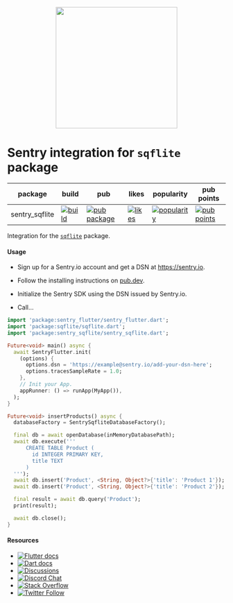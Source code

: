 <p align="center">
  <a href="https://sentry.io" target="_blank" align="center">
    <img src="https://sentry-brand.storage.googleapis.com/sentry-logo-black.png" width="280">
  </a>
  <br />
</p>

Sentry integration for `sqflite` package
===========

| package | build | pub | likes | popularity | pub points |
| ------- | ------- | ------- | ------- | ------- | ------- |
| sentry_sqflite | [![build](https://github.com/getsentry/sentry-dart/workflows/sentry-sqflite/badge.svg?branch=main)](https://github.com/getsentry/sentry-dart/actions?query=workflow%3Asentry-sqflite) | [![pub package](https://img.shields.io/pub/v/sentry_sqflite.svg)](https://pub.dev/packages/sentry_sqflite) | [![likes](https://img.shields.io/pub/likes/sentry_sqflite)](https://pub.dev/packages/sentry_sqflite/score) | [![popularity](https://img.shields.io/pub/popularity/sentry_sqflite)](https://pub.dev/packages/sentry_sqflite/score) | [![pub points](https://img.shields.io/pub/points/sentry_sqflite)](https://pub.dev/packages/sentry_sqflite/score)

Integration for the [`sqflite`](https://pub.dev/packages/sqflite) package.

#### Usage

- Sign up for a Sentry.io account and get a DSN at https://sentry.io.

- Follow the installing instructions on [pub.dev](https://pub.dev/packages/sentry/install).

- Initialize the Sentry SDK using the DSN issued by Sentry.io.

- Call...

```dart
import 'package:sentry_flutter/sentry_flutter.dart';
import 'package:sqflite/sqflite.dart';
import 'package:sentry_sqflite/sentry_sqflite.dart';

Future<void> main() async {
  await SentryFlutter.init(
    (options) {
      options.dsn = 'https://example@sentry.io/add-your-dsn-here';
      options.tracesSampleRate = 1.0;
    },
    // Init your App.
    appRunner: () => runApp(MyApp()),
  );
}

Future<void> insertProducts() async {
  databaseFactory = SentrySqfliteDatabaseFactory();

  final db = await openDatabase(inMemoryDatabasePath);
  await db.execute('''
      CREATE TABLE Product (
        id INTEGER PRIMARY KEY,
        title TEXT
      )
  ''');
  await db.insert('Product', <String, Object?>{'title': 'Product 1'});
  await db.insert('Product', <String, Object?>{'title': 'Product 2'});

  final result = await db.query('Product');
  print(result);

  await db.close();
}
```

#### Resources

* [![Flutter docs](https://img.shields.io/badge/documentation-sentry.io-green.svg?label=flutter%20docs)](https://docs.sentry.io/platforms/flutter/)
* [![Dart docs](https://img.shields.io/badge/documentation-sentry.io-green.svg?label=dart%20docs)](https://docs.sentry.io/platforms/dart/)
* [![Discussions](https://img.shields.io/github/discussions/getsentry/sentry-dart.svg)](https://github.com/getsentry/sentry-dart/discussions)
* [![Discord Chat](https://img.shields.io/discord/621778831602221064?logo=discord&logoColor=ffffff&color=7389D8)](https://discord.gg/gB6ja9uZuN)
* [![Stack Overflow](https://img.shields.io/badge/stack%20overflow-sentry-green.svg)](https://stackoverflow.com/questions/tagged/sentry)
* [![Twitter Follow](https://img.shields.io/twitter/follow/getsentry?label=getsentry&style=social)](https://twitter.com/intent/follow?screen_name=getsentry)

